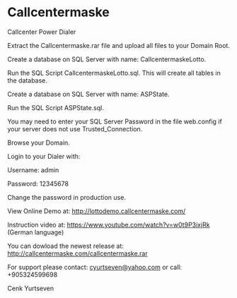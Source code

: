 # Callcentermaske
Callcenter Power Dialer

Extract the Callcentermaske.rar file and upload all files to your Domain Root.

Create a database on SQL Server with name: CallcentermaskeLotto.

Run the SQL Script CallcentermaskeLotto.sql.
This will create all tables in the database.

Create a database on SQL Server with name: ASPState.

Run the SQL Script ASPState.sql.

You may need to enter your SQL Server Password in the file web.config if your server does not use Trusted_Connection.

Browse your Domain.

Login to your Dialer with:

Username: admin

Password: 12345678

Change the password in production use.

View Online Demo at: http://lottodemo.callcentermaske.com/

Instruction video at: https://www.youtube.com/watch?v=w0t9P3ixjRk (German language)

You can dowload the newest release at:
http://callcentermaske.com/callcentermaske.rar

For support please contact: cyurtseven@yahoo.com
or call: +905324599698

Cenk Yurtseven
